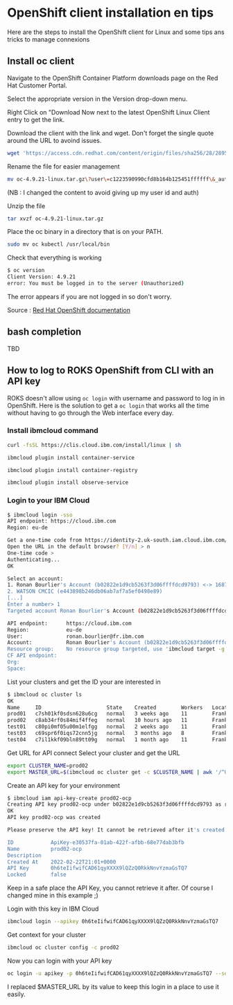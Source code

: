 # OpenShift client installation en tips

Here are the steps to install the OpenShift client for Linux and some tips ans tricks to manage connexions

## Install oc client

Navigate to the OpenShift Container Platform downloads page on the Red Hat Customer Portal.

Select the appropriate version in the Version drop-down menu.

Right Click on "Download Now next to the latest OpenShift Linux Client entry to get the link.

Download the client with the link and wget. Don't forget the single quote around the URL to avoind issues.

```sh
wget 'https://access.cdn.redhat.com/content/origin/files/sha256/28/2895de3bb4a9d9a68aa6e48c06ffaed21f81c7341a78e81fddd7c50eaca08c1b/oc-4.9.21-linux.tar.gz?user=c1223590990cfd8b164b125451ffffff&_auth_=1645565566_0d7edf2fef35f7623fa3dd411c310666'
```

Rename the file for easier management

```sh
mv oc-4.9.21-linux.tar.gz\?user\=c1223590990cfd8b164b125451ffffff\&_auth_\=1645565566_0d7edf2fef35f7623fa3dd411c310666 oc-4.9.21-linux.tar.gz
```

(NB : I changed the content to avoid giving up my user id and auth)

Unzip the file

```sh
tar xvzf oc-4.9.21-linux.tar.gz
```

Place the oc binary in a directory that is on your PATH.

```sh
sudo mv oc kubectl /usr/local/bin
```

Check that everything is working

```sh
$ oc version
Client Version: 4.9.21
error: You must be logged in to the server (Unauthorized)
```

The error appears if you are not logged in so don't worry.

Source : [Red Hat OpenShift documentation](https://docs.openshift.com/container-platform/4.8/cli_reference/openshift_cli/getting-started-cli.html)

## bash completion

TBD

## How to log to ROKS OpenShift from CLI with an API key

ROKS doesn't allow using `oc login` with username and password to log in in OpenShift. Here is the solution to get a `oc login` that works all the time without having to go through the Web interface every day.

### Install ibmcloud command

```sh
curl -fsSL https://clis.cloud.ibm.com/install/linux | sh

ibmcloud plugin install container-service

ibmcloud plugin install container-registry

ibmcloud plugin install observe-service
```


### Login to your IBM Cloud

```sh
$ ibmcloud login -sso
API endpoint: https://cloud.ibm.com
Region: eu-de

Get a one-time code from https://identity-2.uk-south.iam.cloud.ibm.com/identity/passcode to proceed.
Open the URL in the default browser? [Y/n] > n
One-time code >
Authenticating...
OK

Select an account:
1. Ronan Bourlier's Account (b02822e1d9cb5263f3d06ffffdcd9793) <-> 1687099
2. WATSON CMCIC (e443898b246db06ab7af7a5ef0498e89)
[...]
Enter a number> 1
Targeted account Ronan Bourlier's Account (b02822e1d9cb5263f3d06ffffdcd9793) <-> 1687099

API endpoint:      https://cloud.ibm.com
Region:            eu-de
User:              ronan.bourlier@fr.ibm.com
Account:           Ronan Bourlier's Account (b02822e1d9cb5263f3d06ffffdcd9793) <-> 1687099
Resource group:    No resource group targeted, use 'ibmcloud target -g RESOURCE_GROUP'
CF API endpoint:
Org:
Space:
```

List your clusters and get the ID your are interested in

```sh
$ ibmcloud oc cluster ls
OK
Name     ID                     State    Created        Workers   Location    Version                 Resource Group Name   Provider
prod01   c7sh01kf0sdsn628u6cg   normal   3 weeks ago    11        Frankfurt   4.8.26_1542_openshift   default               vpc-gen2
prod02   c8ab34rf0s84mif4ffeg   normal   10 hours ago   11        Frankfurt   4.8.26_1542_openshift   default               vpc-gen2
test01   c80pi0mf05u00m1elfgg   normal   2 weeks ago    11        Frankfurt   4.8.26_1542_openshift   default               vpc-gen2
test03   c69spr6f0iqs72cnn5jg   normal   3 months ago   8         Frankfurt   4.8.26_1542_openshift   default               vpc-gen2
test04   c7il1kkf09bln89tt09g   normal   1 month ago    11        Frankfurt   4.8.26_1542_openshift   default               vpc-gen2
```

Get URL for API connect
Select your cluster and get the URL

```sh
export CLUSTER_NAME=prod02
export MASTER_URL=$(ibmcloud oc cluster get -c $CLUSTER_NAME | awk '/^URL:/ {print $2}')
```

Create an API key for your environment

```sh
$ ibmcloud iam api-key-create prod02-ocp
Creating API key prod02-ocp under b02822e1d9cb5263f3d06ffffdcd9793 as ronan.bourlier@fr.ibm.com...
OK
API key prod02-ocp was created

Please preserve the API key! It cannot be retrieved after it's created.

ID            ApiKey-e30537fa-01ab-422f-afbb-68e77dab3bfb
Name          prod02-ocp
Description
Created At    2022-02-22T21:01+0000
API Key       0h6teIifwifCAD61qyXXXX9lQZzQ0RkkNnvYzmaGsTQ7
Locked        false
```

Keep in a safe place the API Key, you cannot retrieve it after. Of course I changed mine in this example ;)

Login with this key in IBM Cloud

```sh
ibmcloud login --apikey 0h6teIifwifCAD61qyXXXX9lQZzQ0RkkNnvYzmaGsTQ7
```

Get context for your cluster

```sh
ibmcloud oc cluster config -c prod02
```

Now you can login with your API key

```sh
oc login -u apikey -p 0h6teIifwifCAD61qyXXXX9lQZzQ0RkkNnvYzmaGsTQ7 --server=https://c100-e.eu-de.containers.cloud.ibm.com:31683
```

I replaced $MASTER_URL by its value to keep this login in a place to use it easily.


